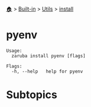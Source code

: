 <!--startTocHeader-->
[🏠](../../../README.md) > [Built-in](../../README.md) > [Utils](../README.md) > [install](README.md)
# pyenv
<!--endTocHeader-->

```
Usage:
  zaruba install pyenv [flags]

Flags:
  -h, --help   help for pyenv

```

# Subtopics
<!--startTocSubtopic-->
<!--endTocSubtopic-->